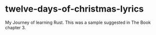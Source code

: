 # twelve-days-of-christmas-lyrics

My Journey of learning Rust.  This was a sample suggested in The Book chapter 3.
